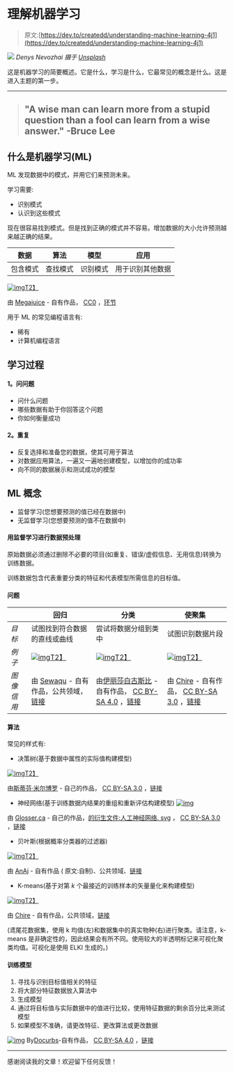 # 理解机器学习

> 原文:[https://dev.to/createdd/understanding-machine-learning-4j1](https://dev.to/createdd/understanding-machine-learning-4j1)

[![](../Images/c085449f940a16a7d539a74280588ae7.png)](https://unsplash.com/photos/2vmT5_FeMck)
*Denys Nevozhai 摄于 [Unsplash](https://unsplash.com/photos/2vmT5_FeMck)*

这是机器学习的简要概述。它是什么，学习是什么，它最常见的概念是什么。这是进入主题的第一步。

* * *

> ## [](#a-wise-man-can-learn-more-from-a-foolish-question-than-a-fool-can-learn-from-a-wise-answer-bruce-lee)"A wise man can learn more from a stupid question than a fool can learn from a wise answer." -Bruce Lee

## [](#what-is-machine-learning-ml)什么是机器学习(ML)

ML 发现数据中的模式，并用它们来预测未来。

学习需要:

*   识别模式
*   认识到这些模式

现在很容易找到模式。但是找到正确的模式并不容易。增加数据的大小允许预测越来越正确的结果。

| 数据 | 算法 | 模型 | 应用 |
| --- | --- | --- | --- |
| 包含模式 | 查找模式 | 识别模式 | 用于识别其他数据 |

[![img](../Images/e277b2fb96610a9ffc3d0448ca5b82a3.png)T2】](https://en.wikipedia.org/wiki/Reinforcement_learning#/media/File:Reinforcement_learning_diagram.svg)

由 [Megajuice](//commons.wikimedia.org/w/index.php?title=User:Megajuice&action=edit&redlink=1 "User:Megajuice (page does not exist)") - 自有作品， [CC0](http://creativecommons.org/publicdomain/zero/1.0/deed.en "Creative Commons Zero, Public Domain Dedication") ，[环节](https://commons.wikimedia.org/w/index.php?curid=57895741)

用于 ML 的常见编程语言有:

*   稀有
*   计算机编程语言

## [](#the-learning-process)学习过程

#### [](#1-asking-questions)1。问问题

*   问什么问题
*   哪些数据有助于你回答这个问题
*   你如何衡量成功

#### [](#2-iterate)2。重复

*   反复选择和准备您的数据，使其可用于算法
*   对数据应用算法，一遍又一遍地创建模型，以增加你的成功率
*   向不同的数据展示和测试成功的模型

## [](#ml-concepts)ML 概念

*   监督学习(您想要预测的值已经在数据中)
*   无监督学习(您想要预测的值不在数据中)

#### [](#data-preprocessing-with-supervised-learning)用监督学习进行数据预处理

原始数据必须通过删除不必要的项目(如重复、错误/虚假信息、无用信息)转换为训练数据。

训练数据包含代表重要分类的特征和代表模型所需信息的目标值。

#### [](#problems)问题

|  | 回归 | 分类 | 使聚集 |
| --- | --- | --- | --- |
| *目标* | 试图找到符合数据的直线或曲线 | 尝试将数据分组到类中 | 试图识别数据片段 |
| *例子* | [![img](../Images/f7b661ea319b3bcd3b4a3026c6296d58.png)T2】](https://en.wikipedia.org/wiki/Regression_analysis#/media/File:Linear_regression.svg) | [![img](../Images/736d7ef198bb8e36cf59e8e706872eb9.png)T2】](https://en.wikipedia.org/wiki/Perceptron#/media/File:Perceptron_example.svg) | [![img](../Images/635d07e95f4d956dcbb4f915f9c9b0c7.png)T2】](https://en.wikipedia.org/wiki/Cluster_analysis#/media/File:KMeans-density-data.svg) |
| *图像信用* | 由 [Sewaqu](//commons.wikimedia.org/w/index.php?title=User:Sewaqu&action=edit&redlink=1 "User:Sewaqu (page does not exist)") - 自有作品，公共领域，[链接](https://commons.wikimedia.org/w/index.php?curid=11967659) | 由[伊丽莎白古斯比](//commons.wikimedia.org/w/index.php?title=User:Elizabeth_goodspeed&action=edit&redlink=1 "User:Elizabeth goodspeed (page does not exist)") - 自有作品， [CC BY-SA 4.0](http://creativecommons.org/licenses/by-sa/4.0 "Creative Commons Attribution-Share Alike 4.0") ，[链接](https://commons.wikimedia.org/w/index.php?curid=40188333) | 由 [Chire](//commons.wikimedia.org/wiki/User:Chire "User:Chire") - 自有作品， [CC BY-SA 3.0](http://creativecommons.org/licenses/by-sa/3.0 "Creative Commons Attribution-Share Alike 3.0") ，[链接](https://commons.wikimedia.org/w/index.php?curid=17085333) |

#### [](#algorithms)算法

常见的样式有:

*   决策树(基于数据中属性的实际值构建模型)

[![img](../Images/892c4c45b5e17f323ef46563d656c84d.png)T2】](https://commons.wikimedia.org/w/index.php?curid=14143467)

由[斯蒂芬·米尔博罗](//commons.wikimedia.org/w/index.php?title=User:Stephen_Milborrow&action=edit&redlink=1 "User:Stephen Milborrow (page does not exist)") - 自己的作品， [CC BY-SA 3.0](http://creativecommons.org/licenses/by-sa/3.0 "Creative Commons Attribution-Share Alike 3.0") ，[链接](https://commons.wikimedia.org/w/index.php?curid=14143467)

*   神经网络(基于训练数据内结果的重组和重新评估构建模型) [![img](../Images/488aa2968512b850ba563f6bd435917c.png)](https://commons.wikimedia.org/w/index.php?curid=24913461)

由 [Glosser.ca](//commons.wikimedia.org/wiki/User_talk:Glosser.ca "User talk:Glosser.ca") - 自己的作品，[的衍生文件:人工神经网络. svg](//commons.wikimedia.org/wiki/File:Artificial_neural_network.svg "File:Artificial neural network.svg") ， [CC BY-SA 3.0](http://creativecommons.org/licenses/by-sa/3.0 "Creative Commons Attribution-Share Alike 3.0") ，[链接](https://commons.wikimedia.org/w/index.php?curid=24913461)

*   贝叶斯(根据概率分类器的过滤器)

[![img](../Images/8ef726c3334de1d277d6b5a139e01dbe.png)T2】](https://en.wikipedia.org/wiki/Bayesian_network#/media/File:SimpleBayesNet.svg)

由 [AnAj](https://en.wikipedia.org/wiki/User:AnAj "en:User:AnAj") - 自有作品 ( 原文:自制)、公共领域、[链接](https://commons.wikimedia.org/w/index.php?curid=19734596)

*   K-means(基于对第 *k* 个最接近的训练样本的矢量量化来构建模型)

[![img](../Images/59b1c0ad872c01759ba9898a74de9699.png)T2】](https://en.wikipedia.org/wiki/K-means_clustering#/media/File:Iris_Flowers_Clustering_kMeans.svg)

由 [Chire](//commons.wikimedia.org/wiki/User:Chire "User:Chire") - 自有作品，公共领域，[链接](https://commons.wikimedia.org/w/index.php?curid=11711077)

(鸢尾花数据集，使用 k 均值(左)和数据集中的真实物种(右)进行聚类。请注意，k-means 是非确定性的，因此结果会有所不同。使用较大的半透明标记来可视化聚类均值。可视化是使用 ELKI 生成的。)

#### [](#training-the-model)训练模型

1.  寻找与识别目标值相关的特征
2.  将大部分特征数据放入算法中
3.  生成模型
4.  通过将目标值与实际数据中的值进行比较，使用特征数据的剩余百分比来测试模型
5.  如果模型不准确，请更改特征、更改算法或更改数据

[![img](../Images/be7bd1ecceb295dc3a225a3d3da53af6.png)](https://en.wikipedia.org/wiki/Learning_classifier_system#/media/File:Generic_Michigan-style_Supervised_LCS_Schematic.png)
By[Docurbs](//commons.wikimedia.org/w/index.php?title=User:Docurbs&action=edit&redlink=1 "User:Docurbs (page does not exist)")-自有作品， [CC BY-SA 4.0](http://creativecommons.org/licenses/by-sa/4.0 "Creative Commons Attribution-Share Alike 4.0") ，[链接](https://commons.wikimedia.org/w/index.php?curid=52379695)

* * *

感谢阅读我的文章！欢迎留下任何反馈！